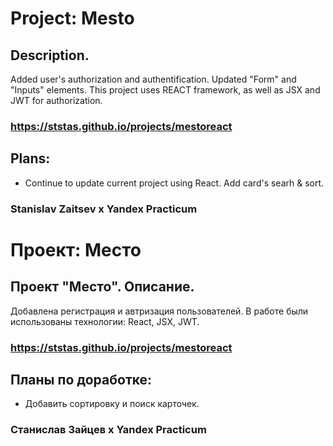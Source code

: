 # Project: Mesto

## Description.
 Added user's authorization and authentification. Updated "Form" and "Inputs" elements.
 This project uses REACT framework, as well as JSX and JWT for authorization.

### https://ststas.github.io/projects/mestoreact

## Plans:  
* Continue to update current project using React. Add card's searh & sort.

### Stanislav Zaitsev х Yandex Practicum 


# Проект: Место

## Проект "Место". Описание.
 Добавлена регистрация и автризация пользователей.
 В работе были использованы технологии: React, JSX, JWT.

### https://ststas.github.io/projects/mestoreact

## Планы по доработке:  
* Добавить сортировку и поиск карточек.

### Станислав Зайцев х Yandex Practicum 
